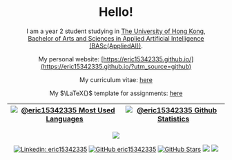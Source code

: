 <div align="center">

# Hello!

I am a year 2 student studying in [The University of Hong Kong](https://www.hku.hk/), \
[Bachelor of Arts and Sciences in Applied Artificial Intelligence (BASc(AppliedAI))](https://saasweb.hku.hk/current/aai.php).

My personal website: [https://eric15342335.github.io/](https://eric15342335.github.io/?utm_source=github)

My curriculum vitae: [here](https://eric15342335.github.io/pages/cv.html)

My $\LaTeX{}$ template for assignments: [here](https://github.com/eric15342335/misc/blob/main/tex/my-assignment-template.tex)

<!-- Excluded repositories:
&exclude_repo=comp2120,inspirematrix-buttons
-->
| [![@eric15342335 Most Used Languages](https://github-readme-stats.vercel.app/api/top-langs/?username=eric15342335&layout=compact&langs_count=10&theme=radical&exclude_repo=comp2120,inspirematrix-buttons)](https://github-readme-stats.vercel.app/api/top-langs/?username=eric15342335&layout=compact&langs_count=20&theme=radical&exclude_repo=comp2120,inspirematrix-buttons) | [![@eric15342335 Github Statistics](https://github-readme-stats.vercel.app/api?username=eric15342335&show_icons=true&theme=radical)](https://github-readme-stats.vercel.app/api?username=eric15342335&show_icons=true&theme=radical) |
|-|-|

<a href="https://leetcode.com/u/eric15342335/"><img src="https://leetcard.jacoblin.cool/eric15342335?theme=radical&font=Inter"></a>

[![Linkedin: eric15342335](https://img.shields.io/badge/-Cheng%20Ho%20Ming,%20Eric-blue?style=flat-square&logo=Linkedin&logoColor=white&link=https://www.linkedin.com/in/eric15342335/)](https://www.linkedin.com/in/eric15342335/)
[![GitHub eric15342335](https://img.shields.io/github/followers/eric15342335?label=follow&style=social)](https://github.com/eric15342335)
[![GitHub Stars](https://img.shields.io/github/stars/eric15342335?style=social)](https://github.com/eric15342335)
<a href="https://github.com/eric15342335"><img src="https://badges.pufler.dev/visits/eric15342335/eric15342335?logo=GitHub&label=visits&color=success&logoColor=white&style=flat-square"/></a>
<a href="https://github.com/eric15342335/eric15342335"><img src="https://img.shields.io/github/last-commit/eric15342335/eric15342335?label=profile%20updated&style=flat-square"></a>

</div>
